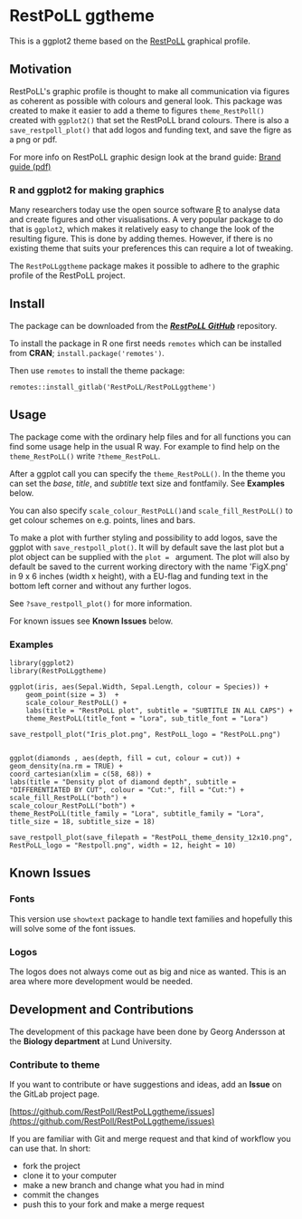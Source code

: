 # RestPoLL ggtheme

This is a ggplot2 theme based on the [RestPoLL](https://restpoll.eu/) graphical profile.

## Motivation

RestPoLL's graphic profile is thought to make all communication via figures as coherent as possible with colours and general look. This package was created to make it easier to add a theme to figures `theme_RestPoll()` created with `ggplot2()` that set the RestPoLL brand colours. There is also a `save_restpoll_plot()` that add logos and funding text, and save the figre as a png or pdf.

For more info on RestPoLL graphic design look at the brand guide:
[Brand guide (pdf)](https://restpoll.eu/wp-content/uploads/2024/03/RestPoll-Brand-guide-1.pdf)

### R and ggplot2 for making graphics

Many researchers today use the open source software [R](https://www.r-project.org/) to analyse data and create figures and other visualisations. A very popular package to do that is `ggplot2`, which makes it relatively easy to change the look of the resulting figure. This is done by adding themes.
However, if there is no existing theme that suits your preferences this can require a lot of tweaking.

The `RestPoLLggtheme` package makes it possible to adhere to the graphic profile of the RestPoLL project.

## Install

The package can be downloaded from the [***RestPoLL GitHub***](https://github.com/RestPoll/RestPoLLggtheme) repository.

To install the package in R one first needs `remotes` which can be installed from **CRAN**; `install.package('remotes')`.

Then use `remotes` to install the theme package:

`remotes::install_gitlab('RestPoLL/RestPoLLggtheme')`

## Usage

The package come with the ordinary help files and for all functions you can find some usage help in the usual R way.
For example to find help on the `theme_RestPoLL()` write `?theme_RestPoLL`.

After a ggplot call you can specify the `theme_RestPoLL()`. In the theme you can set the *base*, *title*, and *subtitle* text size and fontfamily. See **Examples** below.

You can also specify `scale_colour_RestPoLL()`and `scale_fill_RestPoLL()` to get colour schemes on e.g. points, lines and bars.

To make a plot with further styling and possibility to add logos, save the ggplot with `save_restpoll_plot()`. It will by default save the last plot but a plot object can be supplied with the `plot = ` argument. The plot will also by default be saved to the current working directory with the name 'FigX.png' in 9 x 6 inches (width x height), with a EU-flag and funding text in the bottom left corner and without any further logos.

See `?save_restpoll_plot()` for more information.

For known issues see **Known Issues** below.

### Examples

    library(ggplot2)
    library(RestPoLLggtheme)

    ggplot(iris, aes(Sepal.Width, Sepal.Length, colour = Species)) +
        geom_point(size = 3)  +
        scale_colour_RestPoLL() +
        labs(title = "RestPoLL plot", subtitle = "SUBTITLE IN ALL CAPS") +
        theme_RestPoLL(title_font = "Lora", sub_title_font = "Lora")
        
    save_restpoll_plot("Iris_plot.png", RestPoLL_logo = "RestPoLL.png")


    ggplot(diamonds , aes(depth, fill = cut, colour = cut)) +
    geom_density(na.rm = TRUE) +
    coord_cartesian(xlim = c(58, 68)) +
    labs(title = "Density plot of diamond depth", subtitle = "DIFFERENTIATED BY CUT", colour = "Cut:", fill = "Cut:") +
    scale_fill_RestPoLL("both") +
    scale_colour_RestPoLL("both") +
    theme_RestPoLL(title_family = "Lora", subtitle_family = "Lora", title_size = 18, subtitle_size = 18)
    
    save_restpoll_plot(save_filepath = "RestPoLL_theme_density_12x10.png", RestPoLL_logo = "Restpoll.png", width = 12, height = 10)

## Known Issues

### Fonts

This version use `showtext` package to handle text families and hopefully this will solve some of the font issues.


### Logos

The logos does not always come out as big and nice as wanted. This is an area where more development would be needed.

## Development and Contributions

The development of this package have been done by Georg Andersson at the **Biology department** at Lund University.

### Contribute to theme

If you want to contribute or have suggestions and ideas, add an **Issue** on the GitLab project page.

[https://github.com/RestPoll/RestPoLLggtheme/issues](https://github.com/RestPoll/RestPoLLggtheme/issues)

If you are familiar with Git and merge request and that kind of workflow you can  use that. In short:

- fork the project
- clone it to your computer
- make a new branch and change what you had in mind
- commit the changes
- push this to your fork and make a merge request
